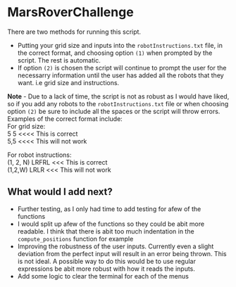 # MarsRoverChallenge

There are two methods for running this script. 
-  Putting your grid size and inputs into the `robotInstructions.txt` file, in the correct format, and choosing option `(1)` when prompted by the script. The rest is automatic. 
-  If option `(2)` is chosen the script will continue to prompt the user for the necessarry information until the user has added all the robots that they want. i.e grid size and instructions. 

**Note** - Due to a lack of time, the script is not as robust as I would have liked, so if you add any robots to the `robotInstructions.txt` file or when choosing option `(2)` be sure to include all the spaces or the script will throw errors.<br>
Examples of the correct format include: <br>
For grid size: <br>
5 5 <<<< This is correct <br>
5,5 <<<< This will not work <br>

For robot instructions: <br>
(1, 2, N) LRFRL <<< This is correct <br>
(1,2,W) LRLR <<< This will not work

 ## What would I add next? 
- Further testing, as I only had time to add testing for afew of the functions
- I would split up afew of the functions so they could be abit more readable. I think that there is abit too much indentation in the `compute_positions` function for example
- Improving the robustness of the user inputs. Currently even a slight deviation from the perfect input will result in an error being thrown. This is not ideal. A possible way to do this would be to use regular expressions be abit more robust with how it reads the inputs.
- Add some logic to clear the terminal for each of the menus 


